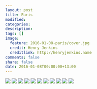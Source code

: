 ```yaml
---
layout: post
title: Paris
modified:
categories: 
description:
tags: []
image:
  feature: 2016-01-08-paris/cover.jpg
  credit: Henry Jenkins
  creditlink: http://henryjenkins.name
comments: false
share: false
date: 2016-01-08T00:00:00+13:00
---
```


<img src="/images/2016-01-08-paris/IMG_20160106_102824_640px.jpg">

<img src="/images/2016-01-08-paris/IMG_20160106_104746_640px.jpg">

<img src="/images/2016-01-08-paris/IMG_20160106_111654_640px.jpg">

<img src="/images/2016-01-08-paris/IMG_20160107_103152_640px.jpg">

<img src="/images/2016-01-08-paris/IMG_20160108_124018_640px.jpg">

<img src="/images/2016-01-08-paris/IMG_20160108_124258_640px.jpg">

<img src="/images/2016-01-08-paris/IMG_20160108_131042_640px.jpg">

<img src="/images/2016-01-08-paris/IMG_20160108_133242_640px.jpg">

<img src="/images/2016-01-08-paris/IMG_20160108_175623_640px.jpg">

<img src="/images/2016-01-08-paris/IMG_20160108_180218_640px.jpg">

<img src="/images/2016-01-08-paris/IMG_20160108_193901_640px.jpg">
